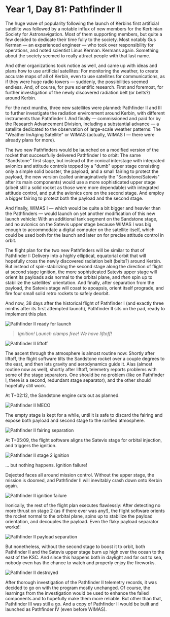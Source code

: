 # Year 1, Day 81: Pathfinder II

The huge wave of popularity following the launch of Kerbins first artificial satellite was followed by a notable influx of new members for the Kerbinian Society for Astronavigation. Most of them supporting members, but quite a few decided to dedicate their time fully to the society. Most notably Gus Kerman — an experienced engineer — who took over responsibility for operations, and noted scientist Linus Kerman. Kermans again. Something about the society seemed to really attract people with that last name.

And other organizations took notice as well, and came up with ideas and plans how to use artificial satellites: For monitoring the weather, to create accurate maps of all of Kerbin, even to use satellites for communications, as if they were huge radio towers — suddenly, the possibilities seemed endless. And, of course, for pure scientific research. First and foremost, for further investigation of the newly discovered radiation belt (or belts?) around Kerbin.

For the next munths, three new satellites were planned: Pathfinder II and III to further investigate the radiation environment around Kerbin, with different instruments than Pathfinder I. And finally — commissioned and paid for by the Research Advancement Division, including a substantial advance — a satellite dedicated to the observation of large-scale weather patterns: The "Weather ImAging Satellite" or WIMAS (actually, WIMAS I — there were already plans for more).

The two new Pathfinders would be launched on a modified version of the rocket that successfully delivered Pathfinder I to orbit: The same "Sandstone" first stage, but instead of the conical interstage with integrated avionics and attitude controls topped by a "dumb" upper stage consisting only a simple solid booster, the payload, and a small fairing to protect the payload, the new version (called unimaginatively the "Sandstone/Satevis" after its main components) would use a more sophisticated upper stage (albeit still a solid rocket as those were more dependable) with integrated attitude control, and put the avionics core on the second stage. And employ a bigger fairing to protect both the payload and the second stage.

And finally, WIMAS I — which would be quite a bit bigger and heavier than the Pathfinders — would launch on yet another modification of this new launch vehicle: With an additional tank segment on the Sandstone stage, and no avionics on the Satevis upper stage because WIMAS I was big enough to accommodate a digital computer on the satellite itself, which could be used both for the launch and later on for precise attitude control in orbit.

The flight plan for the two new Pathfinders will be similar to that of Pathfinder I: Delivery into a highly elliptical, equatorial orbit that will hopefully cross the newly discovered radiation belt (belts?) around Kerbin. But instead of spin-stabilizing the second stage along the direction of flight at second stage ignition, the more sophisticated Satevis upper stage will orient its payloads axis normal to the orbital plane, and _then_ spin up to stabilize the satellites' orientation. And finally, after separation from the payload, the Satevis stage will coast to apoapsis, orient itself prograde, and fire four small solid retro rockets to safely deorbit.

And now, 38 days after the historical flight of Pathfinder I (and exactly three minths after its first attempted launch), Pathfinder II sits on the pad, ready to implement this plan.

![Pathfinder II ready for launch](./Pathfinder_II-001:081-09:30:15.jpg)

> _Ignition! Launch clamps free! We have liftoff!_

![Pathfinder II liftoff](./Pathfinder_II-001:081-09:30:45.jpg)

The ascent through the atmosphere is almost routine now: Shortly after liftoff, the flight software tilts the Sandstone rocket over a couple degrees to the east, and then lets gravity and aerodynamics guide it. Alas (almost routine now as well), shortly after liftoff, telemetry reports problems with some of the stage separators. One should be no problem (like on Pathfinder I, there is a second, redundant stage separator), and the other should hopefully still work.

At T+02:12, the Sandstone engine cuts out as planned.

![Pathfinder II MECO](./Pathfinder_II-001:081-09:32:57.jpg)

 The empty stage is kept for a while, until it is safe to discard the fairing and expose both payload and second stage to the rarified atmosphere.

![Pathfinder II fairing separation](./Pathfinder_II-001:081-09:33:55.jpg)

At T+05:09, the flight software aligns the Satevis stage for orbital injection, and triggers the ignition.

![Pathfinder II stage 2 ignition](./Pathfinder_II-001:081-09:35:55.jpg)

... but nothing happens. Ignition failure!

Dejected faces all around mission control. Without the upper stage, the mission is doomed, and Pathfinder II will inevitably crash down onto Kerbin again.

![Pathfinder II ignition failure](./Pathfinder_II-001:081-09:36:00.jpg)

Ironically, the rest of the flight plan executes flawlessly: After detecting no more thrust on stage 2 (as if there ever was any!), the flight software orients the rocket normal to the orbital plane, spins up to stabilize the payload orientation, and decouples the payload. Even the flaky payload separator works!!

![Pathfinder II payload separation](./Pathfinder_II-001:081-09:37:28.jpg)

But nonetheless, without the second stage to boost it to orbit, both Pathfinder II and the Satevis upper stage burn up high over the ocean to the east of the KSC. And since this happens both in daylight and far out to sea, nobody even has the chance to watch and properly enjoy the fireworks.

![Pathfinder II destroyed](./Pathfinder_II-001:081-09:37:30.jpg)

After thorough investigation of the Pathfinder II telemetry records, it was decided to go on with the program mostly unchanged. Of course, the learnings from the investigation would be used to enhance the failed components and to hopefully make them more reliable. But other than that, Pathfinder III was still a go. And a copy of Pathfinder II would be built and launched as Pathfinder IV (even before WIMAS).

